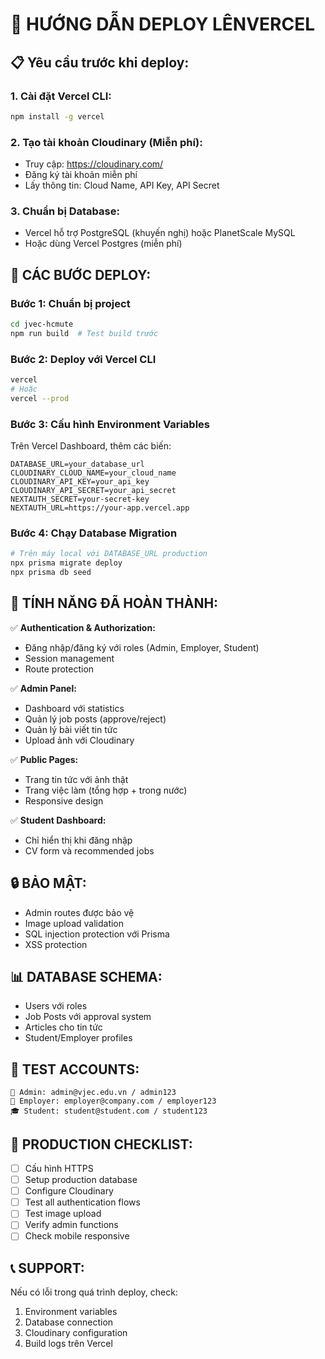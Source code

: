 # 🚀 HƯỚNG DẪN DEPLOY LÊNVERCEL

## 📋 Yêu cầu trước khi deploy:

### 1. Cài đặt Vercel CLI:
```bash
npm install -g vercel
```

### 2. Tạo tài khoản Cloudinary (Miễn phí):
- Truy cập: https://cloudinary.com/
- Đăng ký tài khoản miễn phí
- Lấy thông tin: Cloud Name, API Key, API Secret

### 3. Chuẩn bị Database:
- Vercel hỗ trợ PostgreSQL (khuyến nghị) hoặc PlanetScale MySQL
- Hoặc dùng Vercel Postgres (miễn phí)

## 🔧 CÁC BƯỚC DEPLOY:

### Bước 1: Chuẩn bị project
```bash
cd jvec-hcmute
npm run build  # Test build trước
```

### Bước 2: Deploy với Vercel CLI
```bash
vercel
# Hoặc
vercel --prod
```

### Bước 3: Cấu hình Environment Variables
Trên Vercel Dashboard, thêm các biến:

```
DATABASE_URL=your_database_url
CLOUDINARY_CLOUD_NAME=your_cloud_name
CLOUDINARY_API_KEY=your_api_key
CLOUDINARY_API_SECRET=your_api_secret
NEXTAUTH_SECRET=your-secret-key
NEXTAUTH_URL=https://your-app.vercel.app
```

### Bước 4: Chạy Database Migration
```bash
# Trên máy local với DATABASE_URL production
npx prisma migrate deploy
npx prisma db seed
```

## 📱 TÍNH NĂNG ĐÃ HOÀN THÀNH:

✅ **Authentication & Authorization:**
- Đăng nhập/đăng ký với roles (Admin, Employer, Student)
- Session management
- Route protection

✅ **Admin Panel:**
- Dashboard với statistics
- Quản lý job posts (approve/reject)
- Quản lý bài viết tin tức
- Upload ảnh với Cloudinary

✅ **Public Pages:**
- Trang tin tức với ảnh thật
- Trang việc làm (tổng hợp + trong nước)
- Responsive design

✅ **Student Dashboard:**
- Chỉ hiển thị khi đăng nhập
- CV form và recommended jobs

## 🔒 BẢO MẬT:
- Admin routes được bảo vệ
- Image upload validation
- SQL injection protection với Prisma
- XSS protection

## 📊 DATABASE SCHEMA:
- Users với roles
- Job Posts với approval system
- Articles cho tin tức
- Student/Employer profiles

## 🎯 TEST ACCOUNTS:
```
👑 Admin: admin@vjec.edu.vn / admin123
🏢 Employer: employer@company.com / employer123  
🎓 Student: student@student.com / student123
```

## 🚀 PRODUCTION CHECKLIST:

- [ ] Cấu hình HTTPS
- [ ] Setup production database
- [ ] Configure Cloudinary
- [ ] Test all authentication flows
- [ ] Test image upload
- [ ] Verify admin functions
- [ ] Check mobile responsive

## 📞 SUPPORT:
Nếu có lỗi trong quá trình deploy, check:
1. Environment variables
2. Database connection
3. Cloudinary configuration
4. Build logs trên Vercel 
